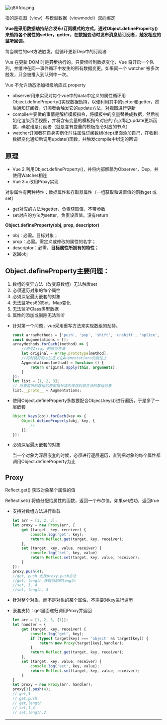 ![q8Afdx.png](https://s1.ax1x.com/2022/03/24/q8Afdx.png)

指的是视图（view）与模型数据（viewmodel）双向绑定

**Vue是采用数据劫持结合发布/订阅模式的方式，通过Object.defineProperty()来劫持各个属性的setter，getter，在数据变动时发布消息给订阅者，触发相应的监听回调。**

每当属性的set方法触发，就循环更新Dep中的订阅者

Vue 在更新 DOM 时是**异步**执行的，只要侦听到数据变化，Vue 将开启一个队列，并缓冲在同一事件循环中发生的所有数据变更。如果同一个 watcher 被多次触发，只会被推入到队列中一次。

Vue 不允许动态添加根级响应式 property

- observer用来实现对每个vue中的data中定义的属性循环用Object.defineProperty()实现数据劫持，以便利用其中的setter和getter，然后通知订阅者，订阅者会触发它的update方法，对视图进行更新
- compile主要做的事情是解析模板指令，将模板中的变量替换成数据，然后初始化渲染页面视图，并将含有变量的模板指令对应的节点绑定update更新函数，确定谁是订阅者（就是含有变量的模板指令对应的节点）
- watcher订阅者在自身实例化时往属性订阅数组(dep)里面添加自己，在收到数据变化通知后调用update()函数，并触发compile中绑定的回调

## **原理**

- Vue 2.利用Object.defineProperty()，并将内部解耦为Observer，Dep，并使用Watcher相连
- Vue 3.x 改用Proxy实现

对象属性有两种特性：数据属性和存取器属性（一组获取和设置值的函数get 或set）

- get对应的方法为getter，负责获取值，不带参数
- set对应的方法为setter，负责设置值，没有return

**Object.defineProperty(obj, prop, descriptor)**

- obj：必需。目标对象；
- prop：必需。需定义或修改的属性的名字；
- descriptor：必需。**目标属性所拥有的特性**；
- 返回obj

## **Object.defineProperty主要问题**：

1. 数组的变异方法（改变原数组）无法触发set
2. 必须遍历对象的每个属性
3. 必须深层遍历嵌套的对象
3. 无法监听es6的Set、Map变化
5. 无法监听Class类型数据
6. 属性的添加或删除无法监听

- 针对第一个问题，vue采用重写方法来实现数组的劫持。

  ```javascript
  const arrayMethods = ['push', 'pop', 'shift', 'unshift', 'splice', 'sort', 'reverse']；
  const Augmentations = [];
  arrayMethods.forEach((method) => {
      //原生Array 的原型方法
      let original = Array.prototype[method];
      //将封装好的方法定义在Augmentations的属性上
      Aygmentations[method] = function () {
          return original.apply(this, arguments);
      }
  });
  let list = [1, 2, 3];
  // 将要监听的数组的原型指针指向保存封装方法的数组对象
  list.__prpto__ = Augmentations;
  ```

- 使用Object.defineProperty多数要配合Object.keys()进行遍历，于是多了一层嵌套

  ```javascript
  Object.keys(obj).forEach(key => {
      Object.defineProperty(obj, key, {
          //
      });
  });
  ```

- 必须深层遍历嵌套的对象

  当一个对象为深层嵌套的时候，必须进行逐层遍历，直到把对象的每个属性都调用Object.defineProperty为止

## **Proxy**

Reflect.get() 获取对象某个属性的值

Reflect.set() 将值分配给属性的函数，返回一个布尔值，如果set成功，返回true

- 支持对数组方法进行重载

  ```JavaScript
  let arr = [1, 2, 3];
  let proxy = new Proxy(arr, {
      get (target, key, receiver) {
          console.log('get', key);
          return Reflect.get(target, key, receiver);
      },
      set (target, key, value, receiver) {
          console.log('set', key, value)
          return Reflect.set(target, key, value, receiver);
      }
  });
  proxy.push(4);
  //get, push 先找proxy.push方法
  //get, length 获取当前的length
  //set, 3, 4
  //set, length, 4
  ```

  

- 针对整个对象，而不是对象的某个属性，不需要对key进行遍历

- 嵌套支持：get里面递归调用Proxy并返回

  ```javascript
  let arr = [1, 2, 3, [1]];
  let handler = {
      get (target, key, receiver) {
          console.log('get', key);
          if (typeof target[key] === 'object' && target[key]) {
              return new Proxy(target[key],handler);
          }
          return Reflect.get(target, key, receiver);
      },
      set (target, key, value, receiver) {
          console.log('set', key, value);
          return Reflect.set(target, key, value, receiver);
      }
  }
  let proxy = new Proxy(arr, handler);
  proxy[3].push(4);
  // get,3
  // get,push
  // get,length
  // set,1,4
  // set,length,2
  ```

***